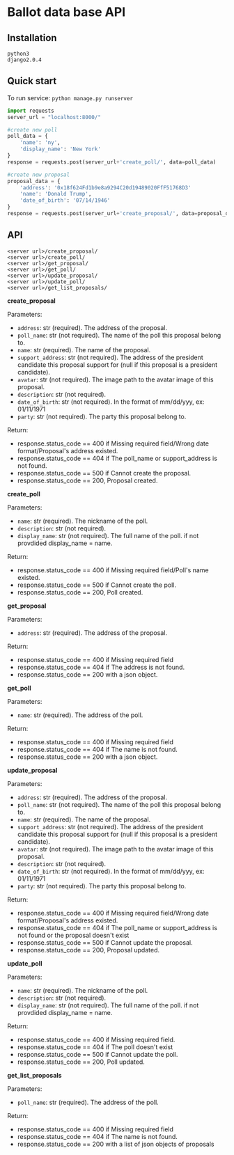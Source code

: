 # Ballot data base API

## Installation
```
python3
django2.0.4
```

## Quick start
To run service: `python manage.py runserver`
```python
import requests
server_url = "localhost:8000/"

#create new poll
poll_data = {
    'name': 'ny',
    'display_name': 'New York'
}
response = requests.post(server_url+'create_poll/', data=poll_data)

#create new proposal
proposal_data = {
    'address': '0x18f624Fd1b9e8a9294C20d19489020FfF51768D3'
    'name': 'Donald Trump',
    'date_of_birth': '07/14/1946'
}
response = requests.post(server_url+'create_proposal/', data=proposal_data)
```
## API
```
<server url>/create_proposal/
<server url>/create_poll/
<server url>/get_proposal/
<server url>/get_poll/
<server url>/update_proposal/
<server url>/update_poll/
<server url>/get_list_proposals/
```
**create_proposal**

Parameters:
- `address`: str (required). The address of the proposal.
- `poll_name`: str (not required). The name of the poll this proposal belong to.
- `name`: str (required). The name of the proposal.
- `support_address`: str (not required). The address of the president candidate this proposal support for (null if this proposal is a president candidate).
- `avatar`: str (not required). The image path to the avatar image of this proposal.
- `description`: str (not required).
- `date_of_birth`: str (not required). In the format of mm/dd/yyy, ex: 01/11/1971
- `party`: str (not required). The party this proposal belong to.

Return:
- response.status_code == 400 if Missing required field/Wrong date format/Proposal's address existed.
- response.status_code == 404 if The poll_name or support_address is not found.
- response.status_code == 500 if Cannot create the proposal.
- response.status_code == 200, Proposal created.

**create_poll**

Parameters:
- `name`: str (required). The nickname of the poll.
- `description`: str (not required).
- `display_name`: str (not required). The full name of the poll. if not provdided display_name = name.

Return:
- response.status_code == 400 if Missing required field/Poll's name existed.
- response.status_code == 500 if Cannot create the poll.
- response.status_code == 200, Poll created.

**get_proposal**

Parameters:
- `address`: str (required). The address of the proposal.

Return:
- response.status_code == 400 if Missing required field
- response.status_code == 404 if The address is not found.
- response.status_code == 200 with a json object.

**get_poll**

Parameters:
- `name`: str (required). The address of the poll.

Return:
- response.status_code == 400 if Missing required field
- response.status_code == 404 if The name is not found.
- response.status_code == 200 with a json object.

**update_proposal**

Parameters:
- `address`: str (required). The address of the proposal.
- `poll_name`: str (not required). The name of the poll this proposal belong to.
- `name`: str (required). The name of the proposal.
- `support_address`: str (not required). The address of the president candidate this proposal support for (null if this proposal is a president candidate).
- `avatar`: str (not required). The image path to the avatar image of this proposal.
- `description`: str (not required).
- `date_of_birth`: str (not required). In the format of mm/dd/yyy, ex: 01/11/1971
- `party`: str (not required). The party this proposal belong to.

Return:
- response.status_code == 400 if Missing required field/Wrong date format/Proposal's address existed.
- response.status_code == 404 if The poll_name or support_address is not found or the proposal doesn't exist
- response.status_code == 500 if Cannot update the proposal.
- response.status_code == 200, Proposal updated.

**update_poll**

Parameters:
- `name`: str (required). The nickname of the poll.
- `description`: str (not required).
- `display_name`: str (not required). The full name of the poll. if not provdided display_name = name.

Return:
- response.status_code == 400 if Missing required field.
- response.status_code == 404 if The poll doesn't exist
- response.status_code == 500 if Cannot update the poll.
- response.status_code == 200, Poll updated.

**get_list_proposals**

Parameters:
- `poll_name`: str (required). The address of the poll.

Return:
- response.status_code == 400 if Missing required field
- response.status_code == 404 if The name is not found.
- response.status_code == 200 with a list of json objects of proposals